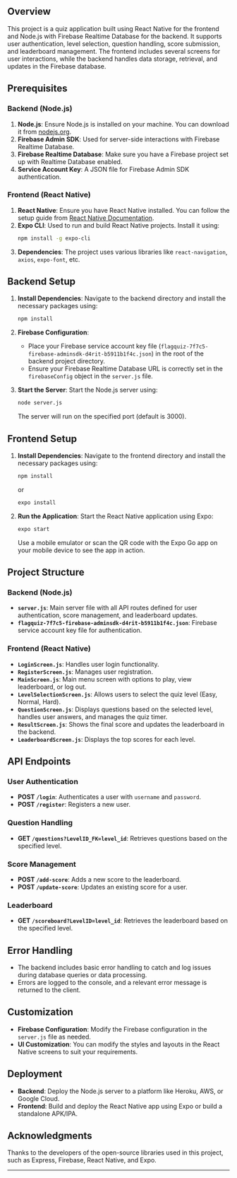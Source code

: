 ## Overview
This project is a quiz application built using React Native for the frontend and Node.js with Firebase Realtime Database for the backend. It supports user authentication, level selection, question handling, score submission, and leaderboard management. The frontend includes several screens for user interactions, while the backend handles data storage, retrieval, and updates in the Firebase database.

## Prerequisites

### Backend (Node.js)
1. **Node.js**: Ensure Node.js is installed on your machine. You can download it from [nodejs.org](https://nodejs.org/).
2. **Firebase Admin SDK**: Used for server-side interactions with Firebase Realtime Database.
3. **Firebase Realtime Database**: Make sure you have a Firebase project set up with Realtime Database enabled.
4. **Service Account Key**: A JSON file for Firebase Admin SDK authentication.

### Frontend (React Native)
1. **React Native**: Ensure you have React Native installed. You can follow the setup guide from [React Native Documentation](https://reactnative.dev/docs/environment-setup).
2. **Expo CLI**: Used to run and build React Native projects. Install it using:
   ```bash
   npm install -g expo-cli
   ```
3. **Dependencies**: The project uses various libraries like `react-navigation`, `axios`, `expo-font`, etc.

## Backend Setup

1. **Install Dependencies**:
   Navigate to the backend directory and install the necessary packages using:
   ```bash
   npm install
   ```

2. **Firebase Configuration**:
   - Place your Firebase service account key file (`flagquiz-7f7c5-firebase-adminsdk-d4rit-b5911b1f4c.json`) in the root of the backend project directory.
   - Ensure your Firebase Realtime Database URL is correctly set in the `firebaseConfig` object in the `server.js` file.

3. **Start the Server**:
   Start the Node.js server using:
   ```bash
   node server.js
   ```
   The server will run on the specified port (default is 3000).

## Frontend Setup

1. **Install Dependencies**:
   Navigate to the frontend directory and install the necessary packages using:
   ```bash
   npm install
   ```
   or
   ```bash
   expo install
   ```

2. **Run the Application**:
   Start the React Native application using Expo:
   ```bash
   expo start
   ```
   Use a mobile emulator or scan the QR code with the Expo Go app on your mobile device to see the app in action.

## Project Structure

### Backend (Node.js)
- **`server.js`**: Main server file with all API routes defined for user authentication, score management, and leaderboard updates.
- **`flagquiz-7f7c5-firebase-adminsdk-d4rit-b5911b1f4c.json`**: Firebase service account key file for authentication.

### Frontend (React Native)
- **`LoginScreen.js`**: Handles user login functionality.
- **`RegisterScreen.js`**: Manages user registration.
- **`MainScreen.js`**: Main menu screen with options to play, view leaderboard, or log out.
- **`LevelSelectionScreen.js`**: Allows users to select the quiz level (Easy, Normal, Hard).
- **`QuestionScreen.js`**: Displays questions based on the selected level, handles user answers, and manages the quiz timer.
- **`ResultScreen.js`**: Shows the final score and updates the leaderboard in the backend.
- **`LeaderboardScreen.js`**: Displays the top scores for each level.

## API Endpoints

### User Authentication
- **POST `/login`**: Authenticates a user with `username` and `password`.
- **POST `/register`**: Registers a new user.

### Question Handling
- **GET `/questions?LevelID_FK=level_id`**: Retrieves questions based on the specified level.

### Score Management
- **POST `/add-score`**: Adds a new score to the leaderboard.
- **POST `/update-score`**: Updates an existing score for a user.

### Leaderboard
- **GET `/scoreboard?LevelID=level_id`**: Retrieves the leaderboard based on the specified level.

## Error Handling
- The backend includes basic error handling to catch and log issues during database queries or data processing.
- Errors are logged to the console, and a relevant error message is returned to the client.

## Customization
- **Firebase Configuration**: Modify the Firebase configuration in the `server.js` file as needed.
- **UI Customization**: You can modify the styles and layouts in the React Native screens to suit your requirements.

## Deployment
- **Backend**: Deploy the Node.js server to a platform like Heroku, AWS, or Google Cloud.
- **Frontend**: Build and deploy the React Native app using Expo or build a standalone APK/IPA.
  
## Acknowledgments
Thanks to the developers of the open-source libraries used in this project, such as Express, Firebase, React Native, and Expo.

---
